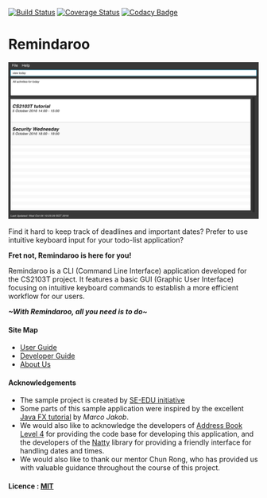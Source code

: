 [![Build Status](https://travis-ci.org/CS2103AUG2016-W14-C1/main.svg?branch=master)](https://travis-ci.org/CS2103AUG2016-W14-C1/main)
[![Coverage Status](https://coveralls.io/repos/github/CS2103AUG2016-W14-C1/main/badge.svg?branch=master)](https://coveralls.io/github/CS2103AUG2016-W14-C1/main?branch=master)
[![Codacy Badge](https://api.codacy.com/project/badge/Grade/a5364063243e4cefb53992519a4dd383)](https://www.codacy.com/app/CS2103T-W14-C1/main?utm_source=github.com&amp;utm_medium=referral&amp;utm_content=CS2103AUG2016-W14-C1/main&amp;utm_campaign=Badge_Grade)

# Remindaroo

<img src="docs/images/Ui.png" width="600"><br>

Find it hard to keep track of deadlines and important dates? Prefer to use intuitive keyboard input for your todo-list application?

**Fret not, Remindaroo is here for you!**

Remindaroo is a CLI (Command Line Interface) application developed for the CS2103T project. It features a basic GUI (Graphic User Interface) focusing on intuitive keyboard commands to establish a more efficient workflow for our users.

**_~With Remindaroo, all you need is to do~_**


#### Site Map
* [User Guide](docs/UserGuide.md)
* [Developer Guide](docs/DeveloperGuide.md)
* [About Us](docs/AboutUs.md)


#### Acknowledgements

* The sample project is created by [SE-EDU initiative](https://github.com/se-edu/)
* Some parts of this sample application were inspired by the excellent
  [Java FX tutorial](http://code.makery.ch/library/javafx-8-tutorial/) by *Marco Jakob*.
* We would also like to acknowledge the developers of [Address Book Level 4](https://github.com/nus-cs2103-AY1617S1/addressbook-level4) for providing the code base for developing this application, and the developers of the [Natty](http://natty.joestelmach.com/) library for providing a friendly interface for handling dates and times.
* We would also like to thank our mentor Chun Rong, who has provided us with valuable guidance throughout the course of this project.




#### Licence : [MIT](LICENSE)
